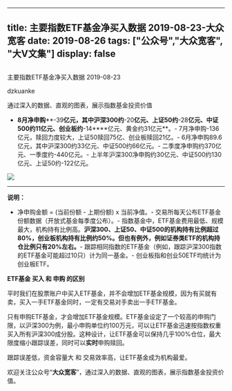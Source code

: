 
---
title:   主要指数ETF基金净买入数据 2019-08-23-大众宽客
date: 2019-08-26
tags: ["公众号","大众宽客", "大V文集"]
display: false
---


## 



主要指数ETF基金净买入数据 2019-08-23




dzkuanke




通过深入的数据、直观的图表，展示指数基金投资价值

- **8月净申购****-39****亿元，其中沪深300约****-20****亿元、上证50约****-28****亿元、中证500约11亿元、创业板约****-14****亿元、黄金约31亿元**。- 7月净申购-136亿元，赎回力度较大，上证50赎回75亿、创业板赎回21亿。- 6月净申购89.6亿元，其中沪深300约33亿元、中证500约66亿元。- 二季度净申购约370亿元、一季度约-440亿元。- 上半年沪深300净申购约30亿元、中证500约130亿元、上证50约-122亿元。






<img class="rich_pages" data-ratio="1.4364820846905537" data-s="300,640" src="https://mmbiz.qpic.cn/mmbiz_png/PKw3FQPmhIhB15QhxC6TyF6F4kUFw1A64gzfLAKqqkQshicdOibc3JGtyBQT6Sg97ywoKl5owYm5bVW8UuJ0bQJw/640?wx_fmt=png" data-type="png" data-w="614" style="">

****

**说明：**
- 净申购金额 = (当前份额 - 上期份额) x 当前净值。- 交易所每天公布ETF基金份额数据（开放式基金每季度公布）。- 指数基金中，ETF基金费用最低、规模最大，机构持有比例高。**沪深300、上证50、中证500的机构持有比例超过80%，创业板机构持有比例约50%。但也有例外，例如证券类ETF的机构持仓比例只有20%左右。**- 跟踪相同指数的ETF基金（例如，跟踪沪深300指数的ETF基金可能超过10只）计为同一基金。- 创业板指和创业50ETF均统计为创业板ETF。






**ETF基金 买入 和 申购 的区别**



平时我们在股票账户中买入ETF基金，并不会增加ETF基金规模，因为有买就有卖，买入一手ETF基金同时，一定有交易对手卖出一手ETF基金。



只有申购ETF基金，才会增加ETF基金规模。ETF基金设定了一个较高的申购门限，以沪深300为例，最小申购单位约100万元，可以让ETF基金迅速按指数权重买入所有沪深300成分股。这种设计，让ETF基金可以保持几乎100%仓位，最大限度缩小跟踪误差，同时可以**实时**申购赎回。



跟踪误差低，资金容量大&nbsp;和 交易效率高，让ETF基金成为机构最爱。





欢迎关注公众号“**大众宽客**”，通过深入的数据、直观的图表，展示指数基金投资价值。








